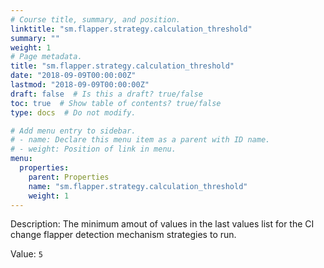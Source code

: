 ```yaml
---
# Course title, summary, and position.
linktitle: "sm.flapper.strategy.calculation_threshold"
summary: ""
weight: 1
# Page metadata.
title: "sm.flapper.strategy.calculation_threshold"
date: "2018-09-09T00:00:00Z"
lastmod: "2018-09-09T00:00:00Z"
draft: false  # Is this a draft? true/false
toc: true  # Show table of contents? true/false
type: docs  # Do not modify.

# Add menu entry to sidebar.
# - name: Declare this menu item as a parent with ID name.
# - weight: Position of link in menu.
menu:
  properties:
    parent: Properties
    name: "sm.flapper.strategy.calculation_threshold"
    weight: 1
---
```


Description: The minimum amout of values in the last values list for the CI change flapper detection mechanism strategies to run.


Value: `5`